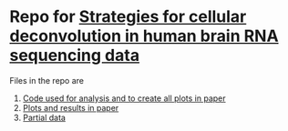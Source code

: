 # Repo for [Strategies for cellular deconvolution in human brain RNA sequencing data](https://doi.org/10.1101/2020.01.19.910976)

Files in the repo are 
1. [Code used for analysis and to create all plots in paper](https://github.com/ksosina/Cell-type-deconvo/tree/master/manuscript_scripts)
2. [Plots and results in paper](https://github.com/ksosina/Cell-type-deconvo/tree/master/manuscript)
3. [Partial data](https://github.com/ksosina/Cell-type-deconvo/tree/master/cell_data)
